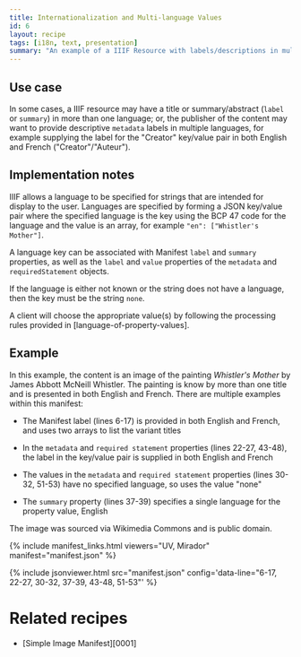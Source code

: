 ```yaml
---
title: Internationalization and Multi-language Values
id: 6
layout: recipe
tags: [i18n, text, presentation]
summary: "An example of a IIIF Resource with labels/descriptions in multiple languages."
---
```


## Use case
In some cases, a IIIF resource may have a title or summary/abstract (`label` or `summary`) in more than one language; or, the publisher of the content may want to provide descriptive `metadata` labels in multiple languages, for example supplying the label for the "Creator" key/value pair in both English and French ("Creator"/"Auteur").

## Implementation notes
IIIF allows a language to be specified for strings that are intended for display to the user. Languages are specified by forming a JSON key/value pair where the specified language is the key using the BCP 47 code for the language and the value is an array, for example `"en": ["Whistler's Mother"]`.

A language key can be associated with Manifest `label` and `summary` properties, as well as the `label` and `value` properties of the `metadata` and `requiredStatement` objects.

If the language is either not known or the string does not have a language, then the key must be the string `none`.

A client will choose the appropriate value(s) by following the processing rules provided in [language-of-property-values].

##

## Example
In this example, the content is an image of the painting *Whistler's Mother* by James Abbott McNeill Whistler. The painting is know by more than one title and is presented in both English and French. There are multiple examples within this manifest:

- The Manifest label (lines 6-17) is provided in both English and French, and uses two arrays to list the variant titles

- In the `metadata` and `required statement` properties (lines 22-27, 43-48), the label in the key/value pair is supplied in both English and French

- The values in the `metadata` and `required statement` properties (lines 30-32, 51-53) have no specified language, so uses the value "none"

- The `summary` property (lines 37-39) specifies a single language for the property value, English

The image was sourced via Wikimedia Commons and is public domain.

{% include manifest_links.html viewers="UV, Mirador" manifest="manifest.json" %}

{% include jsonviewer.html src="manifest.json" config='data-line="6-17, 22-27, 30-32, 37-39, 43-48, 51-53"' %}

# Related recipes

* [Simple Image Manifest][0001]
